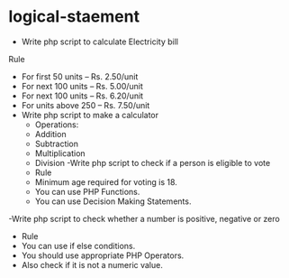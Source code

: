 # logical-staement
- Write php script to calculate Electricity bill
 
Rule 
 - For first 50 units – Rs. 2.50/unit
 - For next 100 units – Rs. 5.00/unit
 - For next 100 units – Rs. 6.20/unit
 - For units above 250 – Rs. 7.50/unit
- Write php script to make a calculator 
  - Operations:
  - Addition
  - Subtraction
  - Multiplication
  - Division
-Write php script to check if a person is eligible to vote
  - Rule 
  - Minimum age required for voting is 18.
  - You can use PHP Functions.
  - You can use Decision Making Statements.

-Write php script  to check whether a number is positive, negative or zero
- Rule
- You can use if else conditions.
- You should use appropriate PHP Operators.
- Also check if it is not a numeric value.

